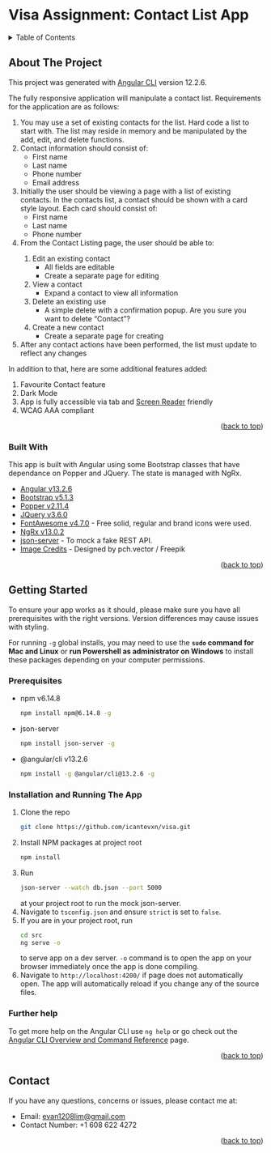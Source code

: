 # Visa Assignment: Contact List App

<div id="top"></div>

<!-- TABLE OF CONTENTS -->
<details>
  <summary>Table of Contents</summary>
  <ol>
    <li>
      <a href="#about-the-project">About The Project</a>
      <ul>
        <li><a href="#built-with">Built With</a></li>
      </ul>
    </li>
    <li>
      <a href="#getting-started">Getting Started</a>
      <ul>
        <li><a href="#prerequisites">Prerequisites</a></li>
        <li><a href="#installation-and-running-the-app">Installation</a></li>
      </ul>
    </li>
    <li><a href="#contact">Contact</a></li>
  </ol>
</details>



<!-- ABOUT THE PROJECT -->
## About The Project
This project was generated with [Angular CLI](https://github.com/angular/angular-cli) version 12.2.6.

The fully responsive application will manipulate a contact list. Requirements for the application are as follows: 
<ol>
  <li> You may use a set of existing contacts for the list. Hard code a list to start with. The list may reside in memory and be manipulated by the add, edit, and delete functions.
  </li>
  <li>
    Contact information should consist of:
    <ul>
    <li>First name</li>
    <li>Last name</li>
    <li>Phone number</li>
    <li>Email address</li>
    </ul>
  </li>
<li>
 Initially the user should be viewing a page with a list of existing contacts. In the contacts list, a contact should be shown with a card style layout. Each card should consist of:
<ul>
    <li>First name</li>
    <li>Last name</li>
    <li>Phone number</li>
    </ul>
</li>

<li>From the Contact Listing page, the user should be able to:</li>
<ol>
 <li>Edit an existing contact
  <ul>
 <li>All fields are editable</li>
<li>Create a separate page for editing</li>
  </ul>
  </li>
<li>View a contact
<ul>
<li>Expand a contact to view all information</li>
</ul>
</li>
<li>Delete an existing use 
<ul>
  <li>A simple delete with a confirmation popup. Are you sure you want to delete “Contact”?</li>
  </ul>
  </li>
<li>
Create a new contact
<ul><li>Create a separate page for creating</li>
</ul></li>
</ol>
<li>After any contact actions have been performed, the list must update to reflect any changes</li>
</ol>

In addition to that, here are some additional features added:
<ol>
  <li> Favourite Contact feature </li>
  <li> Dark Mode </li>
  <li> App is fully accessible via tab and <a href="https://chrome.google.com/webstore/detail/screen-reader/kgejglhpjiefppelpmljglcjbhoiplfn?hl=en">Screen Reader</a> friendly </li>
  <li> WCAG AAA compliant </li>
</ol>


<p align="right">(<a href="#top">back to top</a>)</p>



### Built With

This app is built with Angular using some Bootstrap classes that have dependance on Popper and JQuery.
The state is managed with NgRx.

* [Angular v13.2.6](https://angular.io/)
* [Bootstrap v5.1.3](https://getbootstrap.com)
* [Popper v2.11.4](https://popper.js.org/)
* [JQuery v3.6.0](https://jquery.com)
* [FontAwesome v4.7.0](https://fontawesome.com/) - Free solid, regular and brand icons were used.
* [NgRx v13.0.2](https://ngrx.io/)
* [json-server](https://www.npmjs.com/package/json-server) - To mock a fake REST API.
* [Image Credits](http://www.freepik.com) - Designed by pch.vector / Freepik
  

<p align="right">(<a href="#top">back to top</a>)</p>


<!-- GETTING STARTED -->
## Getting Started

To ensure your app works as it should, please make sure you have all prerequisites with the right versions. Version differences may cause issues with styling.

For running `-g` global installs, you may need to use the <b>`sudo` command for Mac and Linux</b> or <b>run Powershell as administrator on Windows</b> to install these packages depending on your computer permissions.

### Prerequisites

* npm v6.14.8
  ```sh
  npm install npm@6.14.8 -g
  ```
* json-server
  ```sh
  npm install json-server -g
  ```
* @angular/cli v13.2.6
  ```sh
  npm install -g @angular/cli@13.2.6 -g
  ```

### Installation and Running The App

1. Clone the repo
   ```sh
   git clone https://github.com/icantevxn/visa.git 
   ```
2. Install NPM packages at project root
   ```sh
   npm install
   ```
3. Run
   ```sh
   json-server --watch db.json --port 5000
   ```
   at your project root to run the mock json-server.
4. Navigate to `tsconfig.json` and ensure `strict` is set to `false`.
5. If you are in your project root, run
   ```sh
   cd src
   ng serve -o
   ```
   to serve app on a dev server. `-o` command is to open the app on your browser immediately once the app is done compiling.
6. Navigate to `http://localhost:4200/` if page does not automatically open. The app will automatically reload if you change any of the source files.

### Further help

To get more help on the Angular CLI use `ng help` or go check out the [Angular CLI Overview and Command Reference](https://angular.io/cli) page.

<p align="right">(<a href="#top">back to top</a>)</p>


<!-- CONTACT -->
## Contact

If you have any questions, concerns or issues, please contact me at:
* Email: evan1208lim@gmail.com
* Contact Number: +1 608 622 4272

<p align="right">(<a href="#top">back to top</a>)</p>


